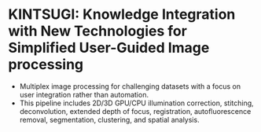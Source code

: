 # KINTSUGI: Knowledge Integration with New Technologies for Simplified User-Guided Image processing

- Multiplex image processing for challenging datasets with a focus on user integration rather than automation.  
- This pipeline includes 2D/3D GPU/CPU illumination correction, stitching, deconvolution, extended depth of focus, registration, autofluorescence removal, segmentation, clustering, and spatial analysis.

<div>
